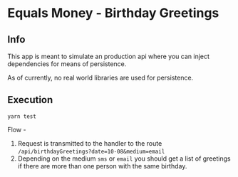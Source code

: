 # Equals Money - Birthday Greetings

## Info

This app is meant to simulate an production api where you can inject dependencies for means of persistence.

As of currently, no real world libraries are used for persistence.

## Execution

`yarn test`

Flow -

1. Request is transmitted to the handler to the route
   `/api/birthdayGreetings?date=10-08&medium=email`
2. Depending on the medium `sms` or `email` you should get a list of greetings if there are more than one person with the same birthday.
